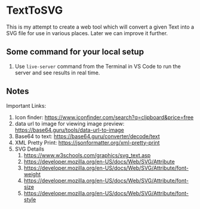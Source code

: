 # TextToSVG

This is my attempt to create a web tool which will convert a given Text into a SVG file for use in various places. Later we can improve it further.

## Some command for your local setup

1. Use `live-server` command from the Terminal in VS Code to run the server and see results in real time.

## Notes

Important Links:

1. Icon finder: https://www.iconfinder.com/search?q=clipboard&price=free
2. data url to image for viewing image preview: https://base64.guru/tools/data-url-to-image
3. Base64 to text: https://base64.guru/converter/decode/text
4. XML Pretty Print: https://jsonformatter.org/xml-pretty-print
5. SVG Details
   1. https://www.w3schools.com/graphics/svg_text.asp
   2. https://developer.mozilla.org/en-US/docs/Web/SVG/Attribute
   3. https://developer.mozilla.org/en-US/docs/Web/SVG/Attribute/font-weight
   4. https://developer.mozilla.org/en-US/docs/Web/SVG/Attribute/font-size
   5. https://developer.mozilla.org/en-US/docs/Web/SVG/Attribute/font-style
